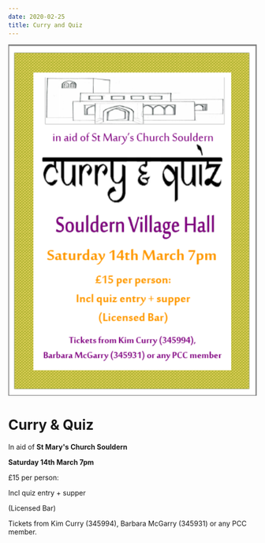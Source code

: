 ```yaml
---
date: 2020-02-25
title: Curry and Quiz
---
```


![curry2020](curry2020.png)

# Curry & Quiz

In aid of **St Mary's Church Souldern**



**Saturday 14th March 7pm**

£15 per person:

Incl quiz entry + supper

(Licensed Bar)

Tickets from Kim Curry (345994), Barbara McGarry (345931) or any PCC member.



